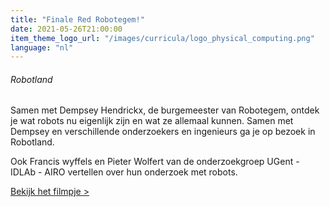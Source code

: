 ```yaml
---
title: "Finale Red Robotegem!"
date: 2021-05-26T21:00:00
item_theme_logo_url: "/images/curricula/logo_physical_computing.png"
language: "nl"
---
```

###### Robotland
Samen met Dempsey Hendrickx, de burgemeester van Robotegem, ontdek je wat robots nu eigenlijk zijn en wat ze allemaal kunnen. 
Samen met Dempsey en verschillende onderzoekers en ingenieurs ga je op bezoek in Robotland.

Ook Francis wyffels en Pieter Wolfert van de onderzoekgroep UGent - IDLAb - AIRO vertellen over hun onderzoek met robots.

[Bekijk het filmpje >](https://player.vimeo.com/video/555128973)
